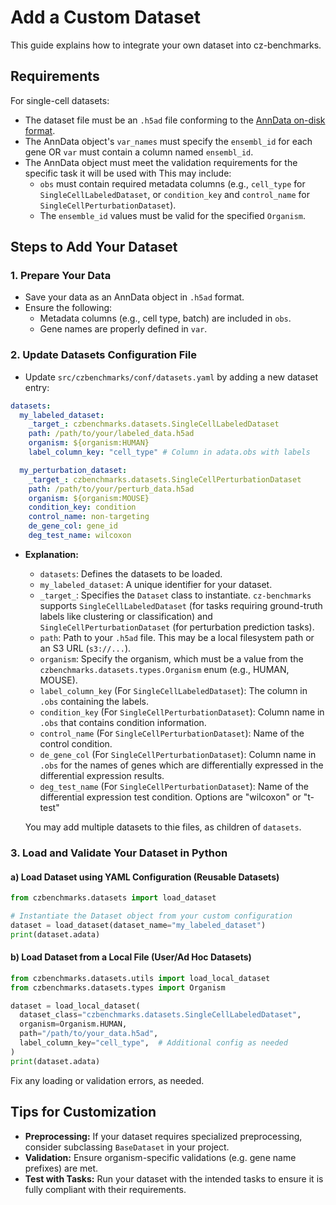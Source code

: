 # Add a Custom Dataset

This guide explains how to integrate your own dataset into cz-benchmarks.

## Requirements

For single-cell datasets:

- The dataset file must be an `.h5ad` file conforming to the [AnnData on-disk format](https://anndata.readthedocs.io/en/latest/fileformat-prose.html#on-disk-format).
- The AnnData object's `var_names` must specify the `ensembl_id` for each gene OR `var` must contain a column named `ensembl_id`.
- The AnnData object must meet the validation requirements for the specific task it will be used with This may include:
  - `obs` must contain required metadata columns (e.g., `cell_type` for `SingleCellLabeledDataset`, or `condition_key` and `control_name` for `SingleCellPerturbationDataset`).
  - The `ensemble_id` values must be valid for the specified `Organism`.



## Steps to Add Your Dataset

### 1. Prepare Your Data

- Save your data as an AnnData object in `.h5ad` format.
- Ensure the following:
  - Metadata columns (e.g., cell type, batch) are included in `obs`.
  - Gene names are properly defined in `var`.

### 2. Update Datasets Configuration File

- Update `src/czbenchmarks/conf/datasets.yaml` by adding a new dataset entry:

```yaml
datasets:
  my_labeled_dataset:
    _target_: czbenchmarks.datasets.SingleCellLabeledDataset
    path: /path/to/your/labeled_data.h5ad
    organism: ${organism:HUMAN}
    label_column_key: "cell_type" # Column in adata.obs with labels

  my_perturbation_dataset:
    _target_: czbenchmarks.datasets.SingleCellPerturbationDataset
    path: /path/to/your/perturb_data.h5ad
    organism: ${organism:MOUSE}
    condition_key: condition
    control_name: non-targeting
    de_gene_col: gene_id
    deg_test_name: wilcoxon
```

- **Explanation:**
  - `datasets`: Defines the datasets to be loaded.
  - `my_labeled_dataset`: A unique identifier for your dataset.
  - `_target_`: Specifies the `Dataset` class to instantiate. `cz-benchmarks` supports `SingleCellLabeledDataset` (for tasks requiring ground-truth labels like clustering or classification) and `SingleCellPerturbationDataset` (for perturbation prediction tasks).
  - `path`: Path to your `.h5ad` file. This may be a local filesystem path or an S3 URL (`s3://...`).
  - `organism`: Specify the organism, which must be a value from the `czbenchmarks.datasets.types.Organism` enum (e.g., HUMAN, MOUSE).
  - `label_column_key` (For `SingleCellLabeledDataset`): The column in `.obs` containing the labels.
  - `condition_key` (For `SingleCellPerturbationDataset`): Column name in `.obs` that contains condition information. 
  - `control_name` (For `SingleCellPerturbationDataset`): Name of the control condition. 
  - `de_gene_col` (For `SingleCellPerturbationDataset`): Column name in `.obs` for the names of genes which are differentially expressed in the differential expression results.
  - `deg_test_name` (For `SingleCellPerturbationDataset`): Name of the differential expression test condition. Options are "wilcoxon" or "t-test"

  You may add multiple datasets to thie files, as children of `datasets`.


### 3. Load and Validate Your Dataset in Python

#### a) Load Dataset using YAML Configuration (Reusable Datasets)

```python
from czbenchmarks.datasets import load_dataset

# Instantiate the Dataset object from your custom configuration
dataset = load_dataset(dataset_name="my_labeled_dataset")
print(dataset.adata)
```

#### b) Load Dataset from a Local File (User/Ad Hoc Datasets)

```python
from czbenchmarks.datasets.utils import load_local_dataset
from czbenchmarks.datasets.types import Organism

dataset = load_local_dataset(
  dataset_class="czbenchmarks.datasets.SingleCellLabeledDataset",
  organism=Organism.HUMAN,
  path="/path/to/your_data.h5ad",
  label_column_key="cell_type",  # Additional config as needed
)
print(dataset.adata)
```

Fix any loading or validation errors, as needed.

## Tips for Customization

- **Preprocessing:** If your dataset requires specialized preprocessing, consider subclassing `BaseDataset` in your project.
- **Validation:** Ensure organism-specific validations (e.g. gene name prefixes) are met.
- **Test with Tasks:** Run your dataset with the intended tasks to ensure it is fully compliant with their requirements.

